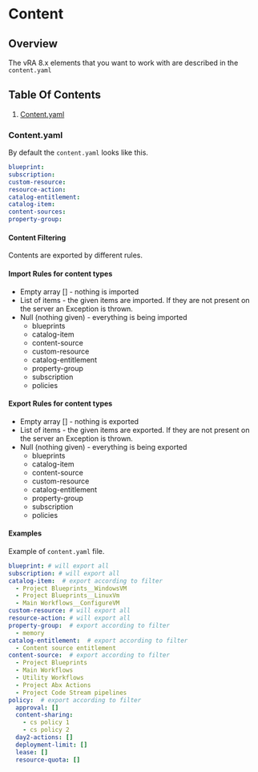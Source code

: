 
# Content

## Overview

The vRA 8.x elements that you want to work with are described in the `content.yaml`

## Table Of Contents

1. [Content.yaml](#contentyaml)

### Content.yaml

By default the `content.yaml` looks like this.

```yaml
blueprint:
subscription:
custom-resource:
resource-action:
catalog-entitlement:
catalog-item:
content-sources:
property-group:
```

#### Content Filtering

Contents are exported by different rules.

#### Import Rules for content types

- Empty array [] - nothing is imported  
- List of items - the given items are imported. If they are not present on the server an Exception is thrown.  
- Null (nothing given) - everything is being imported  
  - blueprints
  - catalog-item
  - content-source
  - custom-resource
  - catalog-entitlement
  - property-group
  - subscription
  - policies

#### Export Rules for content types

- Empty array [] - nothing is exported  
- List of items - the given items are exported. If they are not present on the server an Exception is thrown.  
- Null (nothing given) - everything is being exported
  - blueprints
  - catalog-item
  - content-source
  - custom-resource
  - catalog-entitlement
  - property-group
  - subscription
  - policies

#### Examples

Example of `content.yaml` file.

```yaml
blueprint: # will export all 
subscription: # will export all 
catalog-item:  # export according to filter
  - Project Blueprints__WindowsVM
  - Project Blueprints__LinuxVm
  - Main Workflows__ConfigureVM
custom-resource: # will export all 
resource-action: # will export all 
property-group:  # export according to filter
  - memory
catalog-entitlement:  # export according to filter
  - Content source entitlement
content-source:  # export according to filter
  - Project Blueprints
  - Main Workflows
  - Utility Workflows
  - Project Abx Actions
  - Project Code Stream pipelines
policy:  # export according to filter
  approval: []
  content-sharing:
    - cs policy 1
    - cs policy 2
  day2-actions: []
  deployment-limit: []
  lease: []
  resource-quota: []
```
